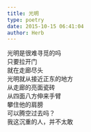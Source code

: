 ```yaml
---  
title: 光明  
type: poetry  
date: 2015-10-15 06:41:04  
author: Herb    
---  
```

光明是很难寻觅的吗  
只要拉开门  
就在走廊尽头    
光明就从接近正东的地方  
从走廊的亮面瓷砖  
从四面八方伸来手臂    
攀住他的肩膀  
可以腾空过去吗？  
我这沉重的人，并不太敢  
